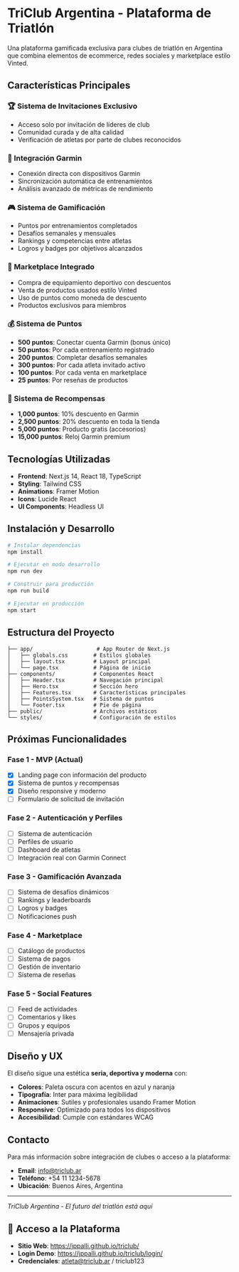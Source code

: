# TriClub Argentina - Plataforma de Triatlón

Una plataforma gamificada exclusiva para clubes de triatlón en Argentina que combina elementos de ecommerce, redes sociales y marketplace estilo Vinted.

## Características Principales

### 🏆 Sistema de Invitaciones Exclusivo
- Acceso solo por invitación de líderes de club
- Comunidad curada y de alta calidad
- Verificación de atletas por parte de clubes reconocidos

### 📱 Integración Garmin
- Conexión directa con dispositivos Garmin
- Sincronización automática de entrenamientos
- Análisis avanzado de métricas de rendimiento

### 🎮 Sistema de Gamificación
- Puntos por entrenamientos completados
- Desafíos semanales y mensuales
- Rankings y competencias entre atletas
- Logros y badges por objetivos alcanzados

### 🛒 Marketplace Integrado
- Compra de equipamiento deportivo con descuentos
- Venta de productos usados estilo Vinted
- Uso de puntos como moneda de descuento
- Productos exclusivos para miembros

### 💰 Sistema de Puntos
- **500 puntos**: Conectar cuenta Garmin (bonus único)
- **50 puntos**: Por cada entrenamiento registrado
- **200 puntos**: Completar desafíos semanales
- **300 puntos**: Por cada atleta invitado activo
- **100 puntos**: Por cada venta en marketplace
- **25 puntos**: Por reseñas de productos

### 🎁 Sistema de Recompensas
- **1,000 puntos**: 10% descuento en Garmin
- **2,500 puntos**: 20% descuento en toda la tienda
- **5,000 puntos**: Producto gratis (accesorios)
- **15,000 puntos**: Reloj Garmin premium

## Tecnologías Utilizadas

- **Frontend**: Next.js 14, React 18, TypeScript
- **Styling**: Tailwind CSS
- **Animations**: Framer Motion
- **Icons**: Lucide React
- **UI Components**: Headless UI

## Instalación y Desarrollo

```bash
# Instalar dependencias
npm install

# Ejecutar en modo desarrollo
npm run dev

# Construir para producción
npm run build

# Ejecutar en producción
npm start
```

## Estructura del Proyecto

```
├── app/                    # App Router de Next.js
│   ├── globals.css        # Estilos globales
│   ├── layout.tsx         # Layout principal
│   └── page.tsx           # Página de inicio
├── components/            # Componentes React
│   ├── Header.tsx         # Navegación principal
│   ├── Hero.tsx           # Sección hero
│   ├── Features.tsx       # Características principales
│   ├── PointsSystem.tsx   # Sistema de puntos
│   └── Footer.tsx         # Pie de página
├── public/                # Archivos estáticos
└── styles/                # Configuración de estilos
```

## Próximas Funcionalidades

### Fase 1 - MVP (Actual)
- [x] Landing page con información del producto
- [x] Sistema de puntos y recompensas
- [x] Diseño responsive y moderno
- [ ] Formulario de solicitud de invitación

### Fase 2 - Autenticación y Perfiles
- [ ] Sistema de autenticación
- [ ] Perfiles de usuario
- [ ] Dashboard de atletas
- [ ] Integración real con Garmin Connect

### Fase 3 - Gamificación Avanzada
- [ ] Sistema de desafíos dinámicos
- [ ] Rankings y leaderboards
- [ ] Logros y badges
- [ ] Notificaciones push

### Fase 4 - Marketplace
- [ ] Catálogo de productos
- [ ] Sistema de pagos
- [ ] Gestión de inventario
- [ ] Sistema de reseñas

### Fase 5 - Social Features
- [ ] Feed de actividades
- [ ] Comentarios y likes
- [ ] Grupos y equipos
- [ ] Mensajería privada

## Diseño y UX

El diseño sigue una estética **seria, deportiva y moderna** con:

- **Colores**: Paleta oscura con acentos en azul y naranja
- **Tipografía**: Inter para máxima legibilidad
- **Animaciones**: Sutiles y profesionales usando Framer Motion
- **Responsive**: Optimizado para todos los dispositivos
- **Accesibilidad**: Cumple con estándares WCAG

## Contacto

Para más información sobre integración de clubes o acceso a la plataforma:

- **Email**: info@triclub.ar
- **Teléfono**: +54 11 1234-5678
- **Ubicación**: Buenos Aires, Argentina

---

*TriClub Argentina - El futuro del triatlón está aquí*

## 🚀 Acceso a la Plataforma

- **Sitio Web**: https://jppalli.github.io/triclub/
- **Login Demo**: https://jppalli.github.io/triclub/login/
- **Credenciales**: atleta@triclub.ar / triclub123